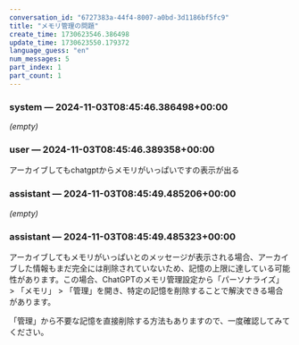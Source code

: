 ```yaml
---
conversation_id: "6727383a-44f4-8007-a0bd-3d1186bf5fc9"
title: "メモリ管理の問題"
create_time: 1730623546.386498
update_time: 1730623550.179372
language_guess: "en"
num_messages: 5
part_index: 1
part_count: 1
---
```


### system — 2024-11-03T08:45:46.386498+00:00

_(empty)_

### user — 2024-11-03T08:45:46.389358+00:00

アーカイブしてもchatgptからメモリがいっぱいですの表示が出る

### assistant — 2024-11-03T08:45:49.485206+00:00

_(empty)_

### assistant — 2024-11-03T08:45:49.485323+00:00

アーカイブしてもメモリがいっぱいとのメッセージが表示される場合、アーカイブした情報もまだ完全には削除されていないため、記憶の上限に達している可能性があります。この場合、ChatGPTのメモリ管理設定から「パーソナライズ」 > 「メモリ」 > 「管理」を開き、特定の記憶を削除することで解決できる場合があります。

「管理」から不要な記憶を直接削除する方法もありますので、一度確認してみてください。
